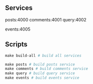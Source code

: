 ## Services

posts:4000
comments:4001
query:4002

events:4005

## Scripts

```Makefile
make build-all # build all services

make posts # build posts service
make comments # build comments service
make query # build query service
make events # build events service

```